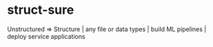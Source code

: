 # struct-sure
Unstructured => Structure  | any file or data types  |  build ML pipelines  |  deploy service applications
